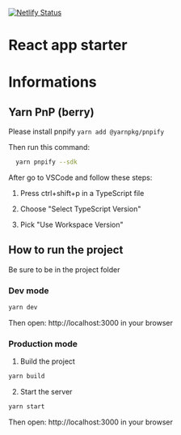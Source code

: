 [![Netlify Status](https://api.netlify.com/api/v1/badges/42cb1eec-7ab4-440c-a8e9-8b2428249555/deploy-status)](https://app.netlify.com/sites/kind-shannon-410534/deploys)
# React app starter

# Informations

## Yarn PnP (berry)

Please install pnpify `yarn add @yarnpkg/pnpify`

Then run this command:

```bash
  yarn pnpify --sdk
```

After go to VSCode and follow these steps:

1. Press ctrl+shift+p in a TypeScript file

2. Choose "Select TypeScript Version"

3. Pick "Use Workspace Version"

## How to run the project

Be sure to be in the project folder

### Dev mode

```bash
yarn dev
```

Then open: http://localhost:3000 in your browser

### Production mode

1. Build the project

```bash
yarn build
```

2. Start the server

```bash
yarn start
```

Then open: http://localhost:3000 in your browser
